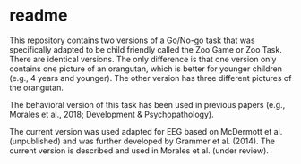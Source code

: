 # readme

This repository contains two versions of a Go/No-go task that was specifically adapted to be child friendly called the Zoo Game or Zoo Task. 
There are identical versions. The only difference is that one version only contains one picture of an orangutan, which is better for younger children (e.g., 4 years and younger).
The other version has three different pictures of the orangutan. 

The behavioral version of this task has been used in previous papers (e.g., Morales et al., 2018; Development & Psychopathology). 

The current version was used adapted for EEG based on McDermott et al. (unpublished) and was further developed by Grammer et al. (2014). The current version is described and used in Morales et al. (under review).
